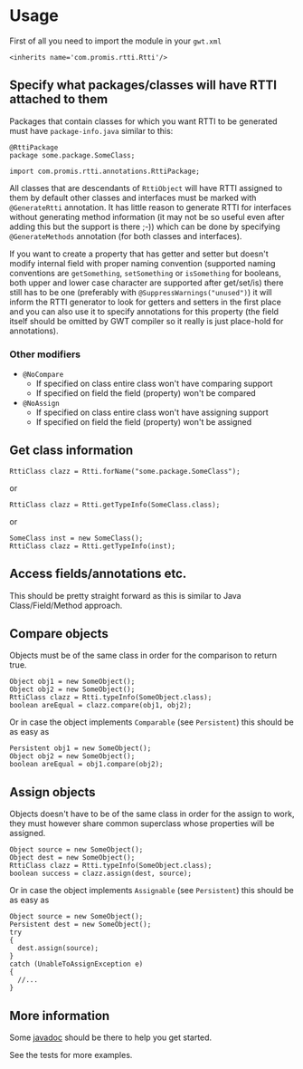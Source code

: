 # Usage #
First of all you need to import the module in your `gwt.xml`
```
<inherits name='com.promis.rtti.Rtti'/>
```

## Specify what packages/classes will have RTTI attached to them ##
Packages that contain classes for which you want RTTI to be generated must have `package-info.java` similar to this:
```
@RttiPackage
package some.package.SomeClass;

import com.promis.rtti.annotations.RttiPackage;
```

All classes that are descendants of `RttiObject` will have RTTI assigned to them by default other classes and interfaces must be marked with `@GenerateRtti` annotation. It has little reason to generate RTTI for interfaces without generating method information (it may not be so useful even after adding this but the support is there ;-)) which can be done by specifying `@GenerateMethods` annotation (for both classes and interfaces).

If you want to create a property that has getter and setter but doesn't modify internal field with proper naming convention (supported naming conventions are `getSomething`, `setSomething` or `isSomething` for booleans, both upper and lower case character are supported after get/set/is) there still has to be one (preferably with `@SuppressWarnings("unused")`) it will inform the RTTI generator to look for getters and setters in the first place and you can also use it to specify annotations for this property (the field itself should be omitted by GWT compiler so it really is just place-hold for annotations).

### Other modifiers ###
  * `@NoCompare`
    * If specified on class entire class won't have comparing support
    * If specified on field the field (property) won't be compared
  * `@NoAssign`
    * If specified on class entire class won't have assigning support
    * If specified on field the field (property) won't be assigned

## Get class information ##
```
RttiClass clazz = Rtti.forName("some.package.SomeClass");
```
or
```
RttiClass clazz = Rtti.getTypeInfo(SomeClass.class);
```
or
```
SomeClass inst = new SomeClass();
RttiClass clazz = Rtti.getTypeInfo(inst);
```

## Access fields/annotations etc. ##
This should be pretty straight forward as this is similar to Java Class/Field/Method approach.

## Compare objects ##
Objects must be of the same class in order for the comparison to return true.
```
Object obj1 = new SomeObject();
Object obj2 = new SomeObject();
RttiClass clazz = Rtti.typeInfo(SomeObject.class);
boolean areEqual = clazz.compare(obj1, obj2);
```
Or in case the object implements `Comparable` (see `Persistent`) this should be as easy as
```
Persistent obj1 = new SomeObject();
Object obj2 = new SomeObject();
boolean areEqual = obj1.compare(obj2);
```

## Assign objects ##
Objects doesn't have to be of the same class in order for the assign to work, they must however share common superclass whose properties will be assigned.
```
Object source = new SomeObject();
Object dest = new SomeObject();
RttiClass clazz = Rtti.typeInfo(SomeObject.class);
boolean success = clazz.assign(dest, source);
```
Or in case the object implements `Assignable` (see `Persistent`) this should be as easy as
```
Object source = new SomeObject();
Persistent dest = new SomeObject();
try
{
  dest.assign(source);
}
catch (UnableToAssignException e)
{
  //...
}
```

## More information ##
Some [javadoc](http://gwt-rtti.googlecode.com/svn/trunk/javadoc/index.html) should be there to help you get started.

See the tests for more examples.